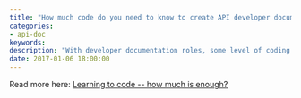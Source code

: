 ```yaml
---
title: "How much code do you need to know to create API developer documentation?"
categories:
- api-doc
keywords:
description: "With developer documentation roles, some level of coding is required. But you don't need to know as much as developers, and acquiring that deep technical knowledge will usually cost you expertise in other areas."
date: 2017-01-06 18:00:00
---
```


Read more here: [Learning to code -- how much is enough?](https://idratherbewriting.com/learnapidoc/jobapis_learning_code.html)



